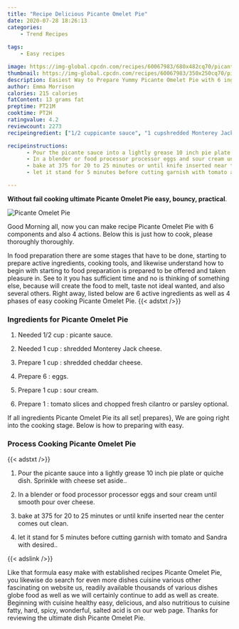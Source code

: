 ```yaml
---
title: "Recipe Delicious Picante Omelet Pie"
date: 2020-07-28 18:26:13
categories:
    - Trend Recipes
    
tags:
    - Easy recipes

image: https://img-global.cpcdn.com/recipes/60067983/680x482cq70/picante-omelet-pie-recipe-main-photo.jpg
thumbnail: https://img-global.cpcdn.com/recipes/60067983/350x250cq70/picante-omelet-pie-recipe-main-photo.jpg
description: Easiest Way to Prepare Yummy Picante Omelet Pie with 6 ingredients and 4 stages of easy cooking.
author: Emma Morrison
calories: 215 calories
fatContent: 13 grams fat
preptime: PT21M
cooktime: PT2H
ratingvalue: 4.2
reviewcount: 2273
recipeingredient: ["1/2 cuppicante sauce", "1 cupshredded Monterey Jack cheese", "1 cupshredded cheddar cheese", "6eggs", "1 cupsour cream", "1tomato slices and chopped fresh cilantro or parsley optional"]

recipeinstructions: 
      - Pour the picante sauce into a lightly grease 10 inch pie plate or quiche dish Sprinkle with cheese set aside 
      - In a blender or food processor processor eggs and sour cream until smooth pour over cheese 
      - bake at 375 for 20 to 25 minutes or until knife inserted near the center comes out clean 
      - let it stand for 5 minutes before cutting garnish with tomato and Sandra with desired

---
```




**Without fail cooking ultimate Picante Omelet Pie easy, bouncy, practical**. 


![Picante Omelet Pie](https://img-global.cpcdn.com/recipes/60067983/680x482cq70/picante-omelet-pie-recipe-main-photo.jpg "Picante Omelet Pie")




Good Morning all, now you can make recipe Picante Omelet Pie with 6 components and also 4 actions. Below this is just how to cook, please thoroughly thoroughly.

In food preparation there are some stages that have to be done, starting to prepare active ingredients, cooking tools, and likewise understand how to begin with starting to food preparation is prepared to be offered and taken pleasure in. See to it you has sufficient time and no is thinking of something else, because will create the food to melt, taste not ideal wanted, and also several others. Right away, listed below are 6 active ingredients as well as 4 phases of easy cooking Picante Omelet Pie.
{{< adstxt />}}

### Ingredients for Picante Omelet Pie


1. Needed 1/2 cup : picante sauce.

1. Needed 1 cup : shredded Monterey Jack cheese.

1. Prepare 1 cup : shredded cheddar cheese.

1. Prepare 6 : eggs.

1. Prepare 1 cup : sour cream.

1. Prepare 1 : tomato slices and chopped fresh cilantro or parsley optional.



If all ingredients Picante Omelet Pie its all set| prepares}, We are going right into the cooking stage. Below is how to preparing with easy.

### Process Cooking Picante Omelet Pie

{{< adstxt />}}


1. Pour the picante sauce into a lightly grease 10 inch pie plate or quiche dish. Sprinkle with cheese set aside..



1. In a blender or food processor processor eggs and sour cream until smooth pour over cheese.



1. bake at 375 for 20 to 25 minutes or until knife inserted near the center comes out clean.



1. let it stand for 5 minutes before cutting garnish with tomato and Sandra with desired..





{{< adslink />}}

Like that formula easy make with established recipes Picante Omelet Pie, you likewise do search for even more dishes cuisine various other fascinating on website us, readily available thousands of various dishes globe food as well as we will certainly continue to add as well as create. Beginning with cuisine healthy easy, delicious, and also nutritious to cuisine fatty, hard, spicy, wonderful, salted acid is on our web page. Thanks for reviewing the ultimate dish Picante Omelet Pie.
